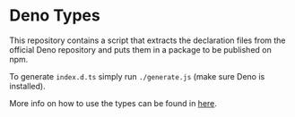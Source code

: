 # Deno Types

This repository contains a script that extracts the declaration files from the
official Deno repository and puts them in a package to be published on npm.

To generate `index.d.ts` simply run `./generate.js` (make sure Deno is
installed).

More info on how to use the types can be found in [here](package/README.md).
